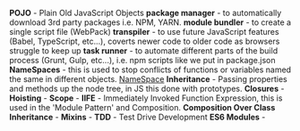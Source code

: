 **POJO** - Plain Old JavaScript Objects
**package manager** - to automatically download 3rd party packages i.e. NPM, YARN.
**module bundler** - to create a single script file (WebPack)
**transpiler** - to use future JavaScript features (Babel, TypeScript, etc...), coverts newer code to older code as browsers struggle to keep up
**task runner** - to automate different parts of the build process (Grunt, Gulp, etc...), i.e. npm scripts like we put in package.json
**NameSpaces** - this is used to stop conflicts of functions or variables named the same in different objects. [NameSpace](https://youtu.be/PZQQhirc448)
**Inheritance** - Passing properties and methods up the node tree, in JS this done with prototypes.
**Closures** - 
**Hoisting** -
**Scope** - 
**IIFE** - Immediately Invoked Function Expression, this is used in the 'Module Pattern' and Composition.
**Composition Over Class Inheritance** - 
**Mixins** - 
**TDD** - Test Drive Development
**ES6 Modules** -
